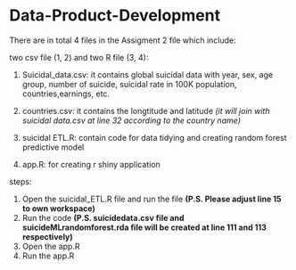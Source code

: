 # Data-Product-Development
There are in total 4 files in the Assigment 2 file which include:

two csv file (1, 2) and two R file (3, 4):
1) Suicidal_data.csv: 
it contains global suicidal data with year, sex, age group, number of suicide, suicidal rate in 100K population, countries,earnings, etc.

2) countries.csv: 
it contains the longtitude and latitude 
*(it will join with suicidal data.csv at line 32 according to the country name)*
3) suicidal ETL.R: 
contain code for data tidying and creating random forest predictive model
4) app.R: 
for creating r shiny application

steps:
1) Open the suicidal_ETL.R file and run the file
**(P.S. Please adjust line 15 to own workspace)**
2) Run the code
**(P.S. suicidedata.csv file and suicideMLrandomforest.rda file will be created at line 111 and 113 respectively)**
3) Open the app.R
4) Run the app.R 


